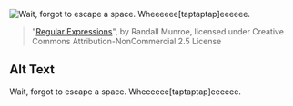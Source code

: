 ![Wait, forgot to escape a space.  Wheeeeee\[taptaptap\]eeeeee.](https://imgs.xkcd.com/comics/regular_expressions.png)
> "[Regular Expressions](https://xkcd.com/208/)", by Randall Munroe, licensed under Creative Commons Attribution-NonCommercial 2.5 License

## Alt Text
Wait, forgot to escape a space.  Wheeeeee\[taptaptap\]eeeeee.
